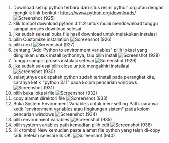  1. Download setup python terbaru dari situs resmi python.org atau dengan mengklik link berikut : https://www.python.org/downloads/
    ![Screenshot (925)](https://user-images.githubusercontent.com/93022913/226786967-4eaf7428-c5ef-4db1-8a7a-84eb9e0a154c.png)
 2. klik tombol download python 3.11.2 untuk mulai mendownload tunggu sampai proses download selesai
 3. jika sudah selesai buka file hasil download untuk melakukan instalasi
 4. pilih Customize installation
    ![Screenshot (926)](https://user-images.githubusercontent.com/93022913/226788018-fa2f0153-a48a-408d-b226-1dbb7fe21398.png)
 5. pilih next
    ![Screenshot (927)](https://user-images.githubusercontent.com/93022913/226788358-c04ddfe0-1e95-44b0-a220-690872661e33.png)
 6. centang "Add Python to environment variables" pilih lokasi yang diinginkan untuk install pythonnya, lalu pilih install
    ![Screenshot (928)](https://user-images.githubusercontent.com/93022913/226788836-3c5a3bb1-793c-449d-b903-474ff62400b3.png)
 7. tunggu sampai proses instalasi selesai 
    ![Screenshot (929)](https://user-images.githubusercontent.com/93022913/226789112-43526197-6a85-4507-8d16-2d3bc837ddfc.png)
 8. jika sudah selesai pilih close untuk mengakhiri installasi
    ![Screenshot (930)](https://user-images.githubusercontent.com/93022913/226789695-7661eefb-000a-4a4b-9a04-3b5672e2b0fd.png)
 9. selanjutnya cek apakah python sudah terinstall pada perangkat kita, caranya ketik "python 3.11" pada kolom pencarian windows
    ![Screenshot (931)](https://user-images.githubusercontent.com/93022913/226790316-3bee704d-dd40-4133-bc27-10e241d33806.png)
 10. pilih buka lokasi file
     ![Screenshot (932)](https://user-images.githubusercontent.com/93022913/226790758-663801e5-2ed1-4941-9249-05912bd576ab.png)
 11. copy alamat direktori file
     ![Screenshot (933)](https://user-images.githubusercontent.com/93022913/226791138-4d1f6f52-2ba0-4f1c-9972-be9bcca710da.png)
 12. Buka System Environment Variables untuk men-setting Path. caranya ketik "environment variables atau lingkungan sistem" pada kolom pencarian windows
     ![Screenshot (934)](https://user-images.githubusercontent.com/93022913/226792382-048d55b6-766f-4512-bced-56305a802fda.png)
 13. pilih environment variables
     ![Screenshot (935)](https://user-images.githubusercontent.com/93022913/226792738-6ff098d4-a87d-4875-9cfe-71bc5b67c2e4.png)
 14. pilih system variables path kemudian pilih edit
     ![Screenshot (938)](https://user-images.githubusercontent.com/93022913/226793128-5947079f-67a1-45fe-ba7e-e72808e442ec.png)
 15. Klik tombol New kemudian paste alamat file python yang telah di-copy tadi. Setelah selesai klik OK.
     ![Screenshot (940)](https://user-images.githubusercontent.com/93022913/226793661-2a2d2c53-8ab9-40ed-bf47-a580292923e2.png)
